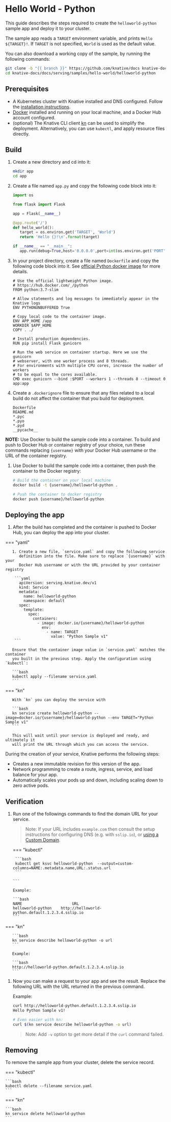 # Hello World - Python

This guide describes the steps required to create the `helloworld-python` sample
app and deploy it to your cluster.

The sample app reads a `TARGET` environment variable, and prints
`Hello ${TARGET}!`. If `TARGET` is not specified, `World` is used as the default
value.

You can also download a working copy of the sample, by running the following
commands:

```bash
git clone -b "{{ branch }}" https://github.com/knative/docs knative-docs
cd knative-docs/docs/serving/samples/hello-world/helloworld-python
```

## Prerequisites

- A Kubernetes cluster with Knative installed and DNS configured. Follow the
  [installation instructions](../../../../admin/install/serving/install-serving-with-yaml.md).
- [Docker](https://www.docker.com) installed and running on your local machine,
  and a Docker Hub account configured.
- (optional) The Knative CLI client
  [kn](https://github.com/knative/client/releases) can be used to simplify the
  deployment. Alternatively, you can use `kubectl`, and apply resource files
  directly.

## Build

1. Create a new directory and cd into it:

   ```bash
   mkdir app
   cd app
   ```

1. Create a file named `app.py` and copy the following code block into it:

   ```python
   import os

   from flask import Flask

   app = Flask(__name__)

   @app.route('/')
   def hello_world():
      target = os.environ.get('TARGET', 'World')
      return 'Hello {}!\n'.format(target)

   if __name__ == "__main__":
      app.run(debug=True,host='0.0.0.0',port=int(os.environ.get('PORT', 8080)))

   ```

1. In your project directory, create a file named `Dockerfile` and copy the following code
   block into it. See
   [official Python docker image](https://hub.docker.com/_/python/) for more
   details.

   ```docker
   # Use the official lightweight Python image.
   # https://hub.docker.com/_/python
   FROM python:3.7-slim

   # Allow statements and log messages to immediately appear in the Knative logs
   ENV PYTHONUNBUFFERED True

   # Copy local code to the container image.
   ENV APP_HOME /app
   WORKDIR $APP_HOME
   COPY . ./

   # Install production dependencies.
   RUN pip install Flask gunicorn

   # Run the web service on container startup. Here we use the gunicorn
   # webserver, with one worker process and 8 threads.
   # For environments with multiple CPU cores, increase the number of workers
   # to be equal to the cores available.
   CMD exec gunicorn --bind :$PORT --workers 1 --threads 8 --timeout 0 app:app
   ```

1. Create a `.dockerignore` file to ensure that any files related to a local
   build do not affect the container that you build for deployment.

   ```ignore
   Dockerfile
   README.md
   *.pyc
   *.pyo
   *.pyd
   __pycache__
   ```

  **NOTE:** Use Docker to build the sample code into a container. To build and
  push to Docker Hub or container registry of your choice, run these commands replacing `{username}` with your Docker Hub username or the URL of the container registry.

1. Use Docker to build the sample code into a container, then push the container
   to the Docker registry:

   ```bash
   # Build the container on your local machine
   docker build -t {username}/helloworld-python .

   # Push the container to docker registry
   docker push {username}/helloworld-python
   ```

## Deploying the app

1. After the build has completed and the container is pushed to Docker Hub, you
   can deploy the app into your cluster.

=== "yaml"

       1. Create a new file, `service.yaml` and copy the following service
          definition into the file. Make sure to replace `{username}` with your
          Docker Hub username or with the URL provided by your container registry

        ```yaml
          apiVersion: serving.knative.dev/v1
          kind: Service
          metadata:
            name: helloworld-python
            namespace: default
          spec:
            template:
              spec:
                containers:
                  - image: docker.io/{username}/helloworld-python
                    env:
                      - name: TARGET
                        value: "Python Sample v1"
        ```

       Ensure that the container image value in `service.yaml` matches the container
       you built in the previous step. Apply the configuration using `kubectl`:

       ```bash
       kubectl apply --filename service.yaml
       ```

=== "kn"

       With `kn` you can deploy the service with

       ```bash
       kn service create helloworld-python --image=docker.io/{username}/helloworld-python --env TARGET="Python Sample v1"
       ```

       This will wait until your service is deployed and ready, and ultimately it
       will print the URL through which you can access the service.




   During the creation of your service, Knative performs the following steps:

   - Creates a new immutable revision for this version of the app.
   - Network programming to create a route, ingress, service, and load balance
     for your app.
   - Automatically scales your pods up and down, including scaling down to zero
     active pods.

## Verification

1. Run one of the followings commands to find the domain URL for your service.
   > Note: If your URL includes `example.com` then consult the setup instructions for
   > configuring DNS (e.g. with `sslip.io`), or [using a Custom Domain](../serving/using-a-custom-domain).

    === "kubectl"

        ```bash
        kubectl get ksvc helloworld-python  --output=custom-columns=NAME:.metadata.name,URL:.status.url
        ```

       ```

       Example:

       ```bash
       NAME                      URL
       helloworld-python    http://helloworld-python.default.1.2.3.4.sslip.io
       ```

=== "kn"

       ```bash
       kn service describe helloworld-python -o url
       ```

       Example:

       ```bash
       http://helloworld-python.default.1.2.3.4.sslip.io
       ```




1. Now you can make a request to your app and see the result. Replace the following URL
   with the URL returned in the previous command.

   Example:

   ```bash
   curl http://helloworld-python.default.1.2.3.4.sslip.io
   Hello Python Sample v1!

   # Even easier with kn:
   curl $(kn service describe helloworld-python -o url)
   ```

   > Note: Add `-v` option to get more detail if the `curl` command failed.

## Removing

To remove the sample app from your cluster, delete the service record.

=== "kubectl"

    ```bash
    kubectl delete --filename service.yaml
    ```

=== "kn"

    ```bash
    kn service delete helloworld-python
    ```
